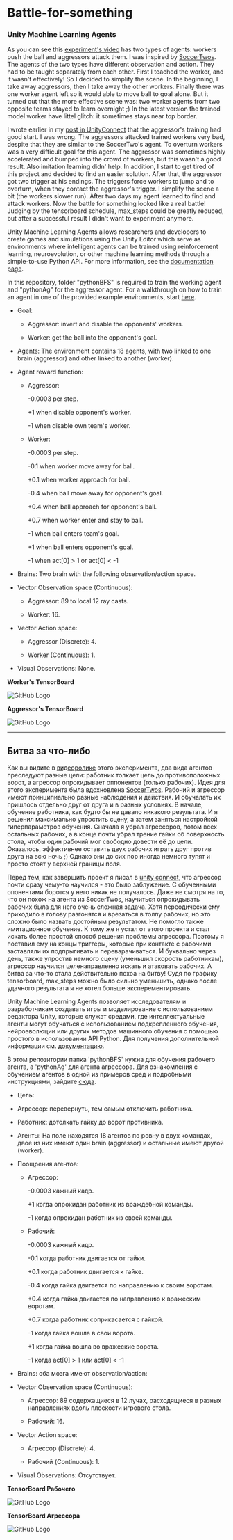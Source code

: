 # Battle-for-something
### Unity Machine Learning Agents



As you can see this [experiment's video](https://www.youtube.com/watch?v=9Kk-oHBFylg) has two types of agents: workers push the ball and aggressors attack them. I was inspired by [SoccerTwos](https://github.com/Unity-Technologies/ml-agents/blob/master/docs/Learning-Environment-Examples.md#soccer-twos). The agents of the two types have different observation and action. They had to be taught separately from each other. First I teached the worker, and it wasn't effectively! So I decided to simplify the scene. In the beginning, I take away aggressors, then I take away the other workers. Finally there was one worker agent left so it would able to move ball to goal alone. But it turned out that the more effective scene was: two worker agents from two opposite teams stayed to learn overnight ;) In the latest version the trained model worker have littel glitch: it sometimes stays near top border.
 
I wrote earlier in my [post in UnityConnect](https://connect.unity.com/p/battle-for-something) that the aggressor's training had good start. I was wrong. The aggressors attacked trained workers very bad, despite that they are similar to the SoccerTwo's agent. To overturn workers was a very difficult goal for this agent. The aggressor was sometimes highly accelerated and bumped into the crowd of workers, but this wasn't a good result. Also imitation learning didn' help. In addition, I start to get tired of this project and decided to find an easier solution. After that, the aggressor got two trigger at his endings. The triggers force workers to jump and to overturn, when they contact the aggressor's trigger. I simplify the scene a bit (the workers slower run). After two days my agent learned to find and attack workers. Now the battle for something looked like a real battle! Judging by the tensorboard schedule, max_steps could be greatly reduced, but after a successful result I didn't want to experiment anymore.

Unity Machine Learning Agents allows researchers and developers to create games and simulations using the Unity Editor which serve as environments where intelligent agents can be trained using reinforcement learning, neuroevolution, or other machine learning methods through a simple-to-use Python API. For more information, see the [documentation page](https://github.com/c-barron/ml-agents/tree/master/docs).

In this repository, folder "pythonBFS" is required to train the working agent and "pythonAg" for the aggressor agent. For a walkthrough on how to train an agent in one of the provided example environments, start [here](https://github.com/c-barron/ml-agents/blob/master/docs/Getting-Started-with-Balance-Ball.md).


* Goal:

  * Aggressor: invert and disable the opponents' workers.
  
  * Worker: get the ball into the opponent's goal.

* Agents: The environment contains 18 agents, with two linked to one brain (aggressor) and other linked to another (worker).

* Agent reward function:

   * Aggressor:

     -0.0003 per step.

     +1 when disable opponent's worker.

     -1 when disable own team's worker.

  * Worker:

    -0.0003 per step.

    -0.1 when worker move away for ball.

    +0.1 when worker approach for ball.

    -0.4 when ball move away for opponent's goal.

    +0.4 when ball approach for opponent's ball.

    +0.7 when worker enter and stay to ball. 

    -1 when ball enters team's goal.

    +1 when ball enters opponent's goal.

    -1 when act[0] > 1 or act[0] < -1

* Brains: Two brain with the following observation/action space.
* Vector Observation space (Continuous):

  * Aggressor: 89 to local 12 ray casts.

  * Worker: 16.

* Vector Action space:

  * Aggressor (Discrete): 4.

  * Worker (Continuous): 1.

* Visual Observations: None.

 **Worker's TensorBoard**

![GitHub Logo](https://github.com/dimakuzov/Battle-for-something/blob/master/TensorBoardWorker.png)

 **Aggressor's TensorBoard**

![GitHub Logo](https://github.com/dimakuzov/Battle-for-something/blob/master/TensorBoardAggressor.png)


***

## Битва за что-либо


Как вы видите в [видеоролике](https://www.youtube.com/watch?v=9Kk-oHBFylg) этого эксперимента, два вида агентов преследуют разные цели: работник толкает цель до противоположных ворот, а агрессор опрокидывает оппонентов (только рабочих). Идея для этого эксперимента была вдохновлена [SoccerTwos](https://github.com/Unity-Technologies/ml-agents/blob/master/docs/Learning-Environment-Examples.md#soccer-twos). Рабочий и агрессор имеют принципиально разные наблюдения и действия. И обучалать их пришлось отдельно друг от друга и в разных условиях. В начале, обучение работника, как будто бы не давало никакого результата. И я решенил максимально упростить сцену, а затем заняться настройкой гиперпараметров обучения. Сначала я убрал агрессоров, потом всех остальных рабочих, а в конце почти убрал трение гайки об поверхность стола, чтобы один рабочий мог свободно довести её до цели. Оказалось, эффективнее оставить двух рабочих играть друг против друга на всю ночь ;) Однако они до сих пор иногда немного тупят и просто стоят у верхней границы поля.

Перед тем, как завершить проект я писал в [unity connect](https://connect.unity.com/p/battle-for-something), что агрессор почти сразу чему-то научился - это было заблужение. С обученными опонентами боротся у него никак не получалось. Даже не смотря на то, что он похож на агента из SoccerTwos, научиться опрокидывать рабочих была для него очень сложная задача. Хотя переодически ему приходило в голову разгонятся и врезаться в толпу рабочих, но это сложно было назвать достойным результатом. Не помогло также имитационное обучение. К тому же я устал от этого проекта и стал искать более простой способ решения проблемы агрессора. Поэтому я поставил ему на концы триггеры, которые при контакте с рабочими заставляли их подпрыгивать и переварачиваться. И буквально через день, также упростив немного сцену (уменьшил скорость работникам), агрессор научился целенаправленно искать и атаковать рабочих. А битва за что-то стала действительно похоа на битву! Судя по графику tensorboard, max_steps можно было сильно уменьшить, однако после удачного результата я не хотел больше эксперементировать.

Unity Machine Learning Agents позволяет исследователям и разработчикам создавать игры и моделирование с использованием редактора Unity, которые служат средами, где интеллектуальные агенты могут обучаться с использованием подкрепленного обучения, нейроэволюции или других методов машинного обучения с помощью простого в использовании API Python. Для получения дополнительной информации см. [документацию](https://github.com/c-barron/ml-agents/tree/master/docs).

В этом репозитории папка 'pythonBFS' нужна для обучения рабочего агента, а 'pythonAg' для агента агрессора. Для ознакомления с обучением агентов в одной из примеров сред и подробными инструкциями, зайдите [сюда](https://github.com/c-barron/ml-agents/blob/master/docs/Getting-Started-with-Balance-Ball.md).



* Цель:

 * Агрессор: перевернуть, тем самым отключить работника.

 * Работник: дотолкать гайку до ворот противника.

* Агенты: На поле находятся 18 агентов по ровну в двух командах, двое из них имеют один brain (aggressor) и остальные имеют другой (worker).

* Поощрения агентов:

  * Агрессор: 
 
    -0.0003 кажный кадр.
 
    +1 когда опрокидан работник из враждебной команды.
 
    -1 когда опрокидан работник из своей команды.
 
  * Рабочий:
 
    -0.0003 кажный кадр.
 
    -0.1 когда работник двигается от гайки.
 
    +0.1 когда работник двигается к гайке.
 
    -0.4 когда гайка двигается по направлению к своим воротам.
 
    +0.4 когда гайка двигается по направлению к вражеским воротам.
 
    +0.7 когда работник соприкасается с гайкой.
 
    -1 когда гайка вошла в свои ворота.
 
    +1 когда гайка вошла во вражеские ворота.
 
    -1 когда act[0] > 1 или act[0] < -1

* Brains: оба мозга имеют observation/action:

* Vector Observation space (Continuous):

  * Агрессор: 89 содержащиеся в 12 лучах, расходящиеся в разных направлениях вдоль плоскости игрового стола.

  * Рабочий: 16.

* Vector Action space:

  * Агрессор (Discrete): 4.

  * Рабочий (Continuous): 1.

* Visual Observations: Отсутствует.

**TensorBoard Рабочего**

![GitHub Logo](https://github.com/dimakuzov/Battle-for-something/blob/master/TensorBoardWorker.png)

**TensorBoard Агрессора**

![GitHub Logo](https://github.com/dimakuzov/Battle-for-something/blob/master/TensorBoardAggressor.png)

